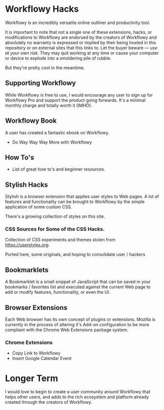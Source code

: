 
# Workflowy Hacks

Workflowy is an incredibly versatile online outliner and productivity tool.

It is important to note that not a single one of these extensions, hacks, or modifications to Workflowy are endorsed by the creators of Workflowy and absolutely no warranty is expressed or implied by their being hosted in this repository or on external sites that this links to. Let the buyer beware — *use at your own risk*. They may quit working at any time or cause your computer or device to explode into a smoldering pile of rubble.

But they're pretty cool in the meantime.

## Supporting Workflowy

While Workflowy is free to use, I would encourage any user to sign up for Workflowy Pro and support the product going forwards. It's a minimal monthly charge and totally worth it (IMHO).

## Workflowy Book

A user has created a fantastic ebook on Workflowy.

 - Do Way Way Way More with Workflowy

## How To's

 - List of great how to's and beginner resources.

## Stylish Hacks

Stylish is a browser extension that applies user styles to Web pages. A lot of features and functionality can be brought to Workflowy by the simple application of some custom CSS.

There's a growing collection of styles on this site.

### CSS Sources for Some of the CSS Hacks.

Collection of CSS experiments and themes stolen from https://userstyles.org.

Ported here, some originals, and hoping to consolidate user / hackers

## Bookmarklets

A Bookmarklet is a small snippet of JavaScript that can be saved in your bookmarks / favorites list and executed against the current Web page to add or modify features, functionality, or even the UI.

## Browser Extensions

Each Web browser has its own concept of plugins or extensions. Mozilla is currently in the process of altering it's Add-on configuration to be more compliant with the Chrome Web Extensions package system.

### Chrome Extensions

 - Copy Link to Workflowy
 - Insert Google Calendar Event

# Longer Term

I would love to begin to create a user community around Workflowy that helps other users, and adds to the rich ecosystem and platform already created through the creators of Workflowy.
